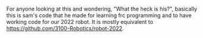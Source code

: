 For anyone looking at this and wondering, "What the heck is his?", basically this is sam's code that he made for learning frc programming and to have working code for our 2022 robot. It is mostly equivalent to https://github.com/3100-Robotics/robot-2022.
